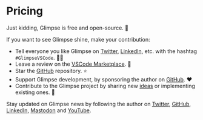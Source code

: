 # Pricing

Just kidding, Glimpse is free and open-source. 💫

If you want to see Glimpse shine, make your contribution:

- Tell everyone you like Glimpse on
  [Twitter](https://twitter.com/intent/tweet?text=%23GlimpseVSCode%20is%20awesome%21%20Check%20it%20out%20at%20glimpse.ieni.dev),
  [LinkedIn](https://www.linkedin.com/sharing/share-offsite/?url=glimpse.ieni.dev),
  etc. with the hashtag `#GlimpseVSCode`. 👯‍♀️
- Leave a review on the
  [VSCode Marketplace](https://marketplace.visualstudio.com/items?itemName=ieni.glimpse). 📝
- Star the [GitHub](https://github.com/MarcoIeni/glimpse) repository. ⭐
- Support Glimpse development, by sponsoring the author on
  [GitHub](https://github.com/sponsors/MarcoIeni). ❤️
- Contribute to the Glimpse project by sharing new
  [ideas](https://github.com/MarcoIeni/glimpse/issues) or implementing existing ones. 🚀

Stay updated on Glimpse news by following the author on
[Twitter](https://twitter.com/MarcoIeni), [GitHub](https://github.com/MarcoIeni),
[LinkedIn](https://linkedin.com/in/MarcoIeni),
[Mastodon](https://hachyderm.io/@MarcoIeni) and [YouTube](https://www.youtube.com/MarcoIeni).
